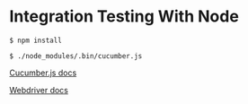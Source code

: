 Integration Testing With Node
==========

```$ npm install```

```$ ./node_modules/.bin/cucumber.js```


[Cucumber.js docs](https://github.com/cucumber/cucumber-js)

[Webdriver docs](https://code.google.com/p/selenium/wiki/WebDriverJs)
